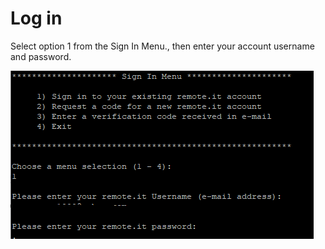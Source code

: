 # Log in

Select option 1 from the Sign In Menu., then enter your account username and password.

![](../../.gitbook/assets/image%20%2845%29.png)


